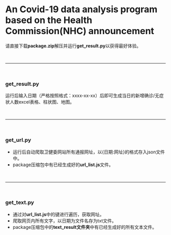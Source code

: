 # An Covid-19 data analysis program based on the Health Commission(NHC) announcement

请直接下载**package.zip**解压并运行**get_result.py**以获得最好体验。

<br>

---

<br>



### **get_result.py**

运行后输入日期（严格按照格式：xxxx-xx-xx）后即可生成当日的新增确诊/无症状人数excel表格、柱状图、地图。

<br>

---

<br>

### **get_url.py**

* 运行后自动爬取卫健委网站所有通报网址，以{日期:网址}的格式存入json文件中。
* package压缩包中有已经生成好的**url_list.js**文件。

<br>

---

<br>

### **get_text.py**

* 通过对**url_list.js**中的键进行遍历，获取网址。
* 爬取网页内所有文字，以日期为文件名存为txt文件。
* package压缩包中的**text_result文件夹**中有已经生成好的所有文本文件。
